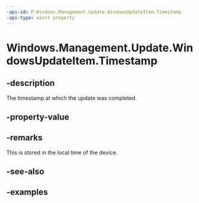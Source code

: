 ```yaml
---
-api-id: P:Windows.Management.Update.WindowsUpdateItem.Timestamp
-api-type: winrt property
---
```


# Windows.Management.Update.WindowsUpdateItem.Timestamp

<!--
public System.DateTimeOffset Timestamp { get; }
-->


## -description
The timestamp at which the update was completed.

## -property-value

## -remarks
This is stored in the local time of the device.

## -see-also

## -examples


